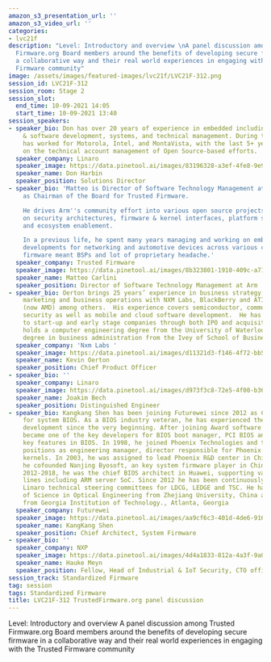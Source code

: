```yaml
---
amazon_s3_presentation_url: ''
amazon_s3_video_url: ''
categories:
- lvc21f
description: "Level: Introductory and overview \nA panel discussion among Trusted
  Firmware.org Board members around the benefits of developing secure firmware in
  a collaborative way and their real world experiences in engaging with the Trusted
  Firmware community"
image: /assets/images/featured-images/lvc21f/LVC21F-312.png
session_id: LVC21F-312
session_room: Stage 2
session_slot:
  end_time: 10-09-2021 14:05
  start_time: 10-09-2021 13:40
session_speakers:
- speaker_bio: Don has over 20 years of experience in embedded including hardware
    & software development, systems, and technical management. During this time, Don
    has worked for Motorola, Intel, and MontaVista, with the last 5+ years being focused
    on the technical account management of Open Source-based efforts.
  speaker_company: Linaro
  speaker_image: https://data.pinetool.ai/images/83196328-a3ef-4fe8-9e96-773c6d59bb37.jpeg
  speaker_name: Don Harbin
  speaker_position: Solutions Director
- speaker_bio: 'Matteo is Director of Software Technology Management at Arm and serves
    as Chairman of the Board for Trusted Firmware.

    He drives Arm''s community effort into various open source projects, focusing
    on security architectures, firmware & kernel interfaces, platform security requirements
    and ecosystem enablement.

    In a previous life, he spent many years managing and working on embedded software
    developments for networking and automotive devices across various companies, where
    firmware meant BSPs and lot of proprietary headache.'
  speaker_company: Trusted Firmware
  speaker_image: https://data.pinetool.ai/images/8b323801-1910-409c-a717-0c7d01c456b4.jpeg
  speaker_name: Matteo Carlini
  speaker_position: Director of Software Technology Management at Arm
- speaker_bio: Oerton brings 25 years’ experience in business strategy, product development,
    marketing and business operations with NXM Labs, BlackBerry and ATI Technologies
    (now AMD) among others.  His experience covers semiconductor, communications,
    security as well as mobile and cloud software development.  He has contributed
    to start-up and early stage companies through both IPO and acquisition stages.  Oerton
    holds a computer engineering degree from the University of Waterloo and a master’s
    degree in business administration from the Ivey of School of Business.
  speaker_company: 'Nxm Labs '
  speaker_image: https://data.pinetool.ai/images/d11321d3-f146-4f72-bb57-44a224bc541a.png
  speaker_name: Kevin Oerton
  speaker_position: Chief Product Officer
- speaker_bio: ''
  speaker_company: Linaro
  speaker_image: https://data.pinetool.ai/images/d973f3c8-72e5-4f00-b365-8910a0e40098.png
  speaker_name: Joakim Bech
  speaker_position: Distinguished Engineer
- speaker_bio: Kangkang Shen has been joining Futurewei since 2012 as Chief Architect
    for system BIOS. As a BIOS industry veteran, he has experienced the PC industry
    development since the very beginning. After joining Award software in 1993, he
    became one of the key developers for BIOS boot manager, PCI BIOS and many other
    key features in BIOS. In 1998, he joined Phoenix Technologies and took management
    positions as engineering manager, director responsible for Phoenix and Award BIOS
    kernels. In 2003, he was assigned to lead Phoenix R&D center in China. In 2006,
    he cofounded Nanjing Byosoft, an key system firmware player in China today. From
    2012-2018, he was the chief BIOS architect in Huawei, supporting various product
    lines including ARM server SoC. Since 2012 he has been continuously serving in
    Linaro technical steering committees for LDCG, LEDGE and TSC. He has a Bachelor
    of Science in Optical Engineering from Zhejiang University, China and a Ph. D.
    from Georgia Institution of Technology., Atlanta, Georgia
  speaker_company: Futurewei
  speaker_image: https://data.pinetool.ai/images/aa9cf6c3-401d-4de6-916d-d620c7bb3fb8.png
  speaker_name: KangKang Shen
  speaker_position: Chief Architect, System Firmware
- speaker_bio: ''
  speaker_company: NXP
  speaker_image: https://data.pinetool.ai/images/4d4a1833-812a-4a3f-9a09-260f023bf932.png
  speaker_name: Hauke Meyn
  speaker_position: Fellow, Head of Industrial & IoT Security, CTO office
session_track: Standardized Firmware
tag: session
tags: Standardized Firmware
title: LVC21F-312 TrustedFirmware.org panel discussion
---
```


Level: Introductory and overview 
A panel discussion among Trusted Firmware.org Board members around the benefits of developing secure firmware in a collaborative way and their real world experiences in engaging with the Trusted Firmware community
